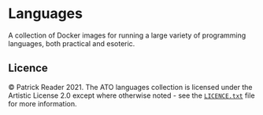 # Languages
A collection of Docker images for running a large variety of programming languages, both practical and esoteric.

## Licence
© Patrick Reader 2021. The ATO languages collection is licensed under the Artistic License 2.0 except where otherwise
noted - see the [`LICENCE.txt`](./LICENCE.txt) file for more information.

